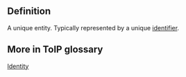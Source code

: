 ## Definition

A unique entity. Typically represented by a unique [identifier](identifier.md).

## More in ToIP glossary

[Identity](https://github.com/trustoverip/toip/wiki/identity)
